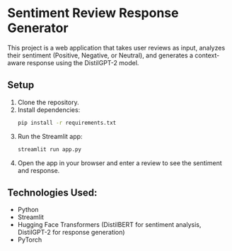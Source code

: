 # Sentiment Review Response Generator

This project is a web application that takes user reviews as input, analyzes their sentiment (Positive, Negative, or Neutral), and generates a context-aware response using the DistilGPT-2 model.

## Setup

1. Clone the repository.
2. Install dependencies:
    ```bash
    pip install -r requirements.txt
    ```
3. Run the Streamlit app:
    ```bash
    streamlit run app.py
    ```
4. Open the app in your browser and enter a review to see the sentiment and response.

## Technologies Used:
- Python
- Streamlit
- Hugging Face Transformers (DistilBERT for sentiment analysis, DistilGPT-2 for response generation)
- PyTorch
